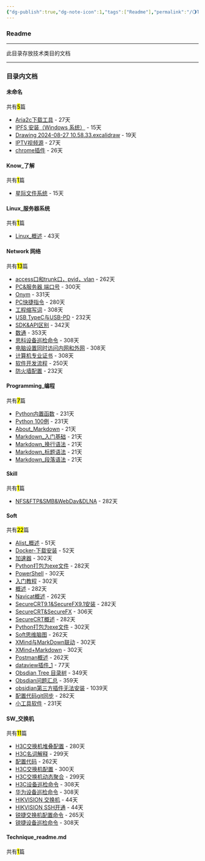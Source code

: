 ```yaml
---
{"dg-publish":true,"dg-note-icon":1,"tags":["Readme"],"permalink":"/🌖Technique_技术/Technique_readme/","dgPassFrontmatter":true,"noteIcon":1,"created":"2024-08-24T23:09:54.570+08:00","updated":"2024-09-15T23:44:03.160+08:00"}
---
```


### Readme
--- 
此目录存放技术类目的文档
***
### 目录内文档
<p><span><h4 data-heading="未命名" dir="auto">未命名</h4></span></p><p><span>共有<mark>5</mark>篇</span></p><div><ul class="dataview list-view-ul"><li><span><a data-tooltip-position="top" aria-label="🌖Technique_技术/未命名/Aria2c下载工具.md" data-href="🌖Technique_技术/未命名/Aria2c下载工具.md" href="🌖Technique_技术/未命名/Aria2c下载工具.md" class="internal-link" target="_blank" rel="noopener">Aria2c下载工具</a> - 27天</span></li><li><span><a data-tooltip-position="top" aria-label="🌖Technique_技术/未命名/IPFS 安装（Windows 系统）.md" data-href="🌖Technique_技术/未命名/IPFS 安装（Windows 系统）.md" href="🌖Technique_技术/未命名/IPFS 安装（Windows 系统）.md" class="internal-link" target="_blank" rel="noopener">IPFS 安装（Windows 系统）</a> - 15天</span></li><li><span><a data-tooltip-position="top" aria-label="🌖Technique_技术/未命名/Drawing 2024-08-27 10.58.33.excalidraw.md" data-href="🌖Technique_技术/未命名/Drawing 2024-08-27 10.58.33.excalidraw.md" href="🌖Technique_技术/未命名/Drawing 2024-08-27 10.58.33.excalidraw.md" class="internal-link" target="_blank" rel="noopener">Drawing 2024-08-27 10.58.33.excalidraw</a> - 19天</span></li><li><span><a data-tooltip-position="top" aria-label="🌖Technique_技术/未命名/IPTV视频源.md" data-href="🌖Technique_技术/未命名/IPTV视频源.md" href="🌖Technique_技术/未命名/IPTV视频源.md" class="internal-link" target="_blank" rel="noopener">IPTV视频源</a> - 27天</span></li><li><span><a data-tooltip-position="top" aria-label="🌖Technique_技术/未命名/chrome插件.md" data-href="🌖Technique_技术/未命名/chrome插件.md" href="🌖Technique_技术/未命名/chrome插件.md" class="internal-link" target="_blank" rel="noopener">chrome插件</a> - 26天</span></li></ul></div><p><span><h4 data-heading="Know_了解" dir="auto">Know_了解</h4></span></p><p><span>共有<mark>1</mark>篇</span></p><div><ul class="dataview list-view-ul"><li><span><a data-tooltip-position="top" aria-label="🌖Technique_技术/Know_了解/星际文件系统.md" data-href="🌖Technique_技术/Know_了解/星际文件系统.md" href="🌖Technique_技术/Know_了解/星际文件系统.md" class="internal-link" target="_blank" rel="noopener">星际文件系统</a> - 15天</span></li></ul></div><p><span><h4 data-heading="Linux_服务器系统" dir="auto">Linux_服务器系统</h4></span></p><p><span>共有<mark>1</mark>篇</span></p><div><ul class="dataview list-view-ul"><li><span><a data-tooltip-position="top" aria-label="🌖Technique_技术/Linux_服务器系统/Linux_概述.md" data-href="🌖Technique_技术/Linux_服务器系统/Linux_概述.md" href="🌖Technique_技术/Linux_服务器系统/Linux_概述.md" class="internal-link" target="_blank" rel="noopener">Linux_概述</a> - 43天</span></li></ul></div><p><span><h4 data-heading="Network 网络" dir="auto">Network 网络</h4></span></p><p><span>共有<mark>13</mark>篇</span></p><div><ul class="dataview list-view-ul"><li><span><a data-tooltip-position="top" aria-label="🌖Technique_技术/Network 网络/other/access口和trunk口，pvid，vlan.md" data-href="🌖Technique_技术/Network 网络/other/access口和trunk口，pvid，vlan.md" href="🌖Technique_技术/Network 网络/other/access口和trunk口，pvid，vlan.md" class="internal-link" target="_blank" rel="noopener">access口和trunk口，pvid，vlan</a> - 262天</span></li><li><span><a data-tooltip-position="top" aria-label="🌖Technique_技术/Network 网络/other/PC&amp;服务器 端口号.md" data-href="🌖Technique_技术/Network 网络/other/PC&amp;服务器 端口号.md" href="🌖Technique_技术/Network 网络/other/PC&amp;服务器 端口号.md" class="internal-link" target="_blank" rel="noopener">PC&amp;服务器 端口号</a> - 300天</span></li><li><span><a data-tooltip-position="top" aria-label="🌖Technique_技术/Network 网络/other/Onym.md" data-href="🌖Technique_技术/Network 网络/other/Onym.md" href="🌖Technique_技术/Network 网络/other/Onym.md" class="internal-link" target="_blank" rel="noopener">Onym</a> - 331天</span></li><li><span><a data-tooltip-position="top" aria-label="🌖Technique_技术/Network 网络/other/PC快捷指令.md" data-href="🌖Technique_技术/Network 网络/other/PC快捷指令.md" href="🌖Technique_技术/Network 网络/other/PC快捷指令.md" class="internal-link" target="_blank" rel="noopener">PC快捷指令</a> - 280天</span></li><li><span><a data-tooltip-position="top" aria-label="🌖Technique_技术/Network 网络/other/工程缩写词.md" data-href="🌖Technique_技术/Network 网络/other/工程缩写词.md" href="🌖Technique_技术/Network 网络/other/工程缩写词.md" class="internal-link" target="_blank" rel="noopener">工程缩写词</a> - 308天</span></li><li><span><a data-tooltip-position="top" aria-label="🌖Technique_技术/Network 网络/other/USB TypeC与USB-PD.md" data-href="🌖Technique_技术/Network 网络/other/USB TypeC与USB-PD.md" href="🌖Technique_技术/Network 网络/other/USB TypeC与USB-PD.md" class="internal-link" target="_blank" rel="noopener">USB TypeC与USB-PD</a> - 232天</span></li><li><span><a data-tooltip-position="top" aria-label="🌖Technique_技术/Network 网络/other/SDK&amp;API区别.md" data-href="🌖Technique_技术/Network 网络/other/SDK&amp;API区别.md" href="🌖Technique_技术/Network 网络/other/SDK&amp;API区别.md" class="internal-link" target="_blank" rel="noopener">SDK&amp;API区别</a> - 342天</span></li><li><span><a data-tooltip-position="top" aria-label="🌖Technique_技术/Network 网络/other/数通.md" data-href="🌖Technique_技术/Network 网络/other/数通.md" href="🌖Technique_技术/Network 网络/other/数通.md" class="internal-link" target="_blank" rel="noopener">数通</a> - 353天</span></li><li><span><a data-tooltip-position="top" aria-label="🌖Technique_技术/Network 网络/other/思科设备巡检命令.md" data-href="🌖Technique_技术/Network 网络/other/思科设备巡检命令.md" href="🌖Technique_技术/Network 网络/other/思科设备巡检命令.md" class="internal-link" target="_blank" rel="noopener">思科设备巡检命令</a> - 308天</span></li><li><span><a data-tooltip-position="top" aria-label="🌖Technique_技术/Network 网络/other/电脑设置同时访问内网和外网.md" data-href="🌖Technique_技术/Network 网络/other/电脑设置同时访问内网和外网.md" href="🌖Technique_技术/Network 网络/other/电脑设置同时访问内网和外网.md" class="internal-link" target="_blank" rel="noopener">电脑设置同时访问内网和外网</a> - 308天</span></li><li><span><a data-tooltip-position="top" aria-label="🌖Technique_技术/Network 网络/other/计算机专业证书.md" data-href="🌖Technique_技术/Network 网络/other/计算机专业证书.md" href="🌖Technique_技术/Network 网络/other/计算机专业证书.md" class="internal-link" target="_blank" rel="noopener">计算机专业证书</a> - 308天</span></li><li><span><a data-tooltip-position="top" aria-label="🌖Technique_技术/Network 网络/other/软件开发流程.md" data-href="🌖Technique_技术/Network 网络/other/软件开发流程.md" href="🌖Technique_技术/Network 网络/other/软件开发流程.md" class="internal-link" target="_blank" rel="noopener">软件开发流程</a> - 250天</span></li><li><span><a data-tooltip-position="top" aria-label="🌖Technique_技术/Network 网络/other/防火墙配置.md" data-href="🌖Technique_技术/Network 网络/other/防火墙配置.md" href="🌖Technique_技术/Network 网络/other/防火墙配置.md" class="internal-link" target="_blank" rel="noopener">防火墙配置</a> - 232天</span></li></ul></div><p><span><h4 data-heading="Programming_编程" dir="auto">Programming_编程</h4></span></p><p><span>共有<mark>7</mark>篇</span></p><div><ul class="dataview list-view-ul"><li><span><a data-tooltip-position="top" aria-label="🌖Technique_技术/Programming_编程/Python/Python内置函数.md" data-href="🌖Technique_技术/Programming_编程/Python/Python内置函数.md" href="🌖Technique_技术/Programming_编程/Python/Python内置函数.md" class="internal-link" target="_blank" rel="noopener">Python内置函数</a> - 231天</span></li><li><span><a data-tooltip-position="top" aria-label="🌖Technique_技术/Programming_编程/Python/Python 100例.md" data-href="🌖Technique_技术/Programming_编程/Python/Python 100例.md" href="🌖Technique_技术/Programming_编程/Python/Python 100例.md" class="internal-link" target="_blank" rel="noopener">Python 100例</a> - 231天</span></li><li><span><a data-tooltip-position="top" aria-label="🌖Technique_技术/Programming_编程/Markdown/About_Markdown.md" data-href="🌖Technique_技术/Programming_编程/Markdown/About_Markdown.md" href="🌖Technique_技术/Programming_编程/Markdown/About_Markdown.md" class="internal-link" target="_blank" rel="noopener">About_Markdown</a> - 21天</span></li><li><span><a data-tooltip-position="top" aria-label="🌖Technique_技术/Programming_编程/Markdown/Markdown_入门基础.md" data-href="🌖Technique_技术/Programming_编程/Markdown/Markdown_入门基础.md" href="🌖Technique_技术/Programming_编程/Markdown/Markdown_入门基础.md" class="internal-link" target="_blank" rel="noopener">Markdown_入门基础</a> - 21天</span></li><li><span><a data-tooltip-position="top" aria-label="🌖Technique_技术/Programming_编程/Markdown/Markdown_换行语法.md" data-href="🌖Technique_技术/Programming_编程/Markdown/Markdown_换行语法.md" href="🌖Technique_技术/Programming_编程/Markdown/Markdown_换行语法.md" class="internal-link" target="_blank" rel="noopener">Markdown_换行语法</a> - 21天</span></li><li><span><a data-tooltip-position="top" aria-label="🌖Technique_技术/Programming_编程/Markdown/Markdown_标题语法.md" data-href="🌖Technique_技术/Programming_编程/Markdown/Markdown_标题语法.md" href="🌖Technique_技术/Programming_编程/Markdown/Markdown_标题语法.md" class="internal-link" target="_blank" rel="noopener">Markdown_标题语法</a> - 21天</span></li><li><span><a data-tooltip-position="top" aria-label="🌖Technique_技术/Programming_编程/Markdown/Markdown_段落语法.md" data-href="🌖Technique_技术/Programming_编程/Markdown/Markdown_段落语法.md" href="🌖Technique_技术/Programming_编程/Markdown/Markdown_段落语法.md" class="internal-link" target="_blank" rel="noopener">Markdown_段落语法</a> - 21天</span></li></ul></div><p><span><h4 data-heading="Skill" dir="auto">Skill</h4></span></p><p><span>共有<mark>1</mark>篇</span></p><div><ul class="dataview list-view-ul"><li><span><a data-tooltip-position="top" aria-label="🌖Technique_技术/Skill/NFS&amp;FTP&amp;SMB&amp;WebDav&amp;DLNA.md" data-href="🌖Technique_技术/Skill/NFS&amp;FTP&amp;SMB&amp;WebDav&amp;DLNA.md" href="🌖Technique_技术/Skill/NFS&amp;FTP&amp;SMB&amp;WebDav&amp;DLNA.md" class="internal-link" target="_blank" rel="noopener">NFS&amp;FTP&amp;SMB&amp;WebDav&amp;DLNA</a> - 282天</span></li></ul></div><p><span><h4 data-heading="Soft" dir="auto">Soft</h4></span></p><p><span>共有<mark>22</mark>篇</span></p><div><ul class="dataview list-view-ul"><li><span><a data-tooltip-position="top" aria-label="🌖Technique_技术/Soft/AList/Alist_概述.md" data-href="🌖Technique_技术/Soft/AList/Alist_概述.md" href="🌖Technique_技术/Soft/AList/Alist_概述.md" class="internal-link" target="_blank" rel="noopener">Alist_概述</a> - 51天</span></li><li><span><a data-tooltip-position="top" aria-label="🌖Technique_技术/Soft/Docker/Docker-下载安装.md" data-href="🌖Technique_技术/Soft/Docker/Docker-下载安装.md" href="🌖Technique_技术/Soft/Docker/Docker-下载安装.md" class="internal-link" target="_blank" rel="noopener">Docker-下载安装</a> - 52天</span></li><li><span><a data-tooltip-position="top" aria-label="🌖Technique_技术/Soft/Github/加速器.md" data-href="🌖Technique_技术/Soft/Github/加速器.md" href="🌖Technique_技术/Soft/Github/加速器.md" class="internal-link" target="_blank" rel="noopener">加速器</a> - 302天</span></li><li><span><a data-tooltip-position="top" aria-label="🌖Technique_技术/Soft/PowerShell/Python打包为exe文件.md" data-href="🌖Technique_技术/Soft/PowerShell/Python打包为exe文件.md" href="🌖Technique_技术/Soft/PowerShell/Python打包为exe文件.md" class="internal-link" target="_blank" rel="noopener">Python打包为exe文件</a> - 282天</span></li><li><span><a data-tooltip-position="top" aria-label="🌖Technique_技术/Soft/PowerShell/PowerShell.md" data-href="🌖Technique_技术/Soft/PowerShell/PowerShell.md" href="🌖Technique_技术/Soft/PowerShell/PowerShell.md" class="internal-link" target="_blank" rel="noopener">PowerShell</a> - 302天</span></li><li><span><a data-tooltip-position="top" aria-label="🌖Technique_技术/Soft/PowerShell/入门教程.md" data-href="🌖Technique_技术/Soft/PowerShell/入门教程.md" href="🌖Technique_技术/Soft/PowerShell/入门教程.md" class="internal-link" target="_blank" rel="noopener">入门教程</a> - 302天</span></li><li><span><a data-tooltip-position="top" aria-label="🌖Technique_技术/Soft/PowerShell/概述.md" data-href="🌖Technique_技术/Soft/PowerShell/概述.md" href="🌖Technique_技术/Soft/PowerShell/概述.md" class="internal-link" target="_blank" rel="noopener">概述</a> - 282天</span></li><li><span><a data-tooltip-position="top" aria-label="🌖Technique_技术/Soft/Navicat/Navicat概述.md" data-href="🌖Technique_技术/Soft/Navicat/Navicat概述.md" href="🌖Technique_技术/Soft/Navicat/Navicat概述.md" class="internal-link" target="_blank" rel="noopener">Navicat概述</a> - 262天</span></li><li><span><a data-tooltip-position="top" aria-label="🌖Technique_技术/Soft/SecureCRT/SecureCRT9.1&amp;SecureFX9.1安装.md" data-href="🌖Technique_技术/Soft/SecureCRT/SecureCRT9.1&amp;SecureFX9.1安装.md" href="🌖Technique_技术/Soft/SecureCRT/SecureCRT9.1&amp;SecureFX9.1安装.md" class="internal-link" target="_blank" rel="noopener">SecureCRT9.1&amp;SecureFX9.1安装</a> - 282天</span></li><li><span><a data-tooltip-position="top" aria-label="🌖Technique_技术/Soft/SecureCRT/SecureCRT&amp;SecureFX.md" data-href="🌖Technique_技术/Soft/SecureCRT/SecureCRT&amp;SecureFX.md" href="🌖Technique_技术/Soft/SecureCRT/SecureCRT&amp;SecureFX.md" class="internal-link" target="_blank" rel="noopener">SecureCRT&amp;SecureFX</a> - 306天</span></li><li><span><a data-tooltip-position="top" aria-label="🌖Technique_技术/Soft/SecureCRT/SecureCRT概述.md" data-href="🌖Technique_技术/Soft/SecureCRT/SecureCRT概述.md" href="🌖Technique_技术/Soft/SecureCRT/SecureCRT概述.md" class="internal-link" target="_blank" rel="noopener">SecureCRT概述</a> - 282天</span></li><li><span><a data-tooltip-position="top" aria-label="🌖Technique_技术/Soft/Python/Python打包为exe文件.md" data-href="🌖Technique_技术/Soft/Python/Python打包为exe文件.md" href="🌖Technique_技术/Soft/Python/Python打包为exe文件.md" class="internal-link" target="_blank" rel="noopener">Python打包为exe文件</a> - 302天</span></li><li><span><a data-tooltip-position="top" aria-label="🌖Technique_技术/Soft/Soft思维脑图.md" data-href="🌖Technique_技术/Soft/Soft思维脑图.md" href="🌖Technique_技术/Soft/Soft思维脑图.md" class="internal-link" target="_blank" rel="noopener">Soft思维脑图</a> - 262天</span></li><li><span><a data-tooltip-position="top" aria-label="🌖Technique_技术/Soft/XMind/XMind与MarkDown联动.md" data-href="🌖Technique_技术/Soft/XMind/XMind与MarkDown联动.md" href="🌖Technique_技术/Soft/XMind/XMind与MarkDown联动.md" class="internal-link" target="_blank" rel="noopener">XMind与MarkDown联动</a> - 302天</span></li><li><span><a data-tooltip-position="top" aria-label="🌖Technique_技术/Soft/XMind/XMind+Markdown.md" data-href="🌖Technique_技术/Soft/XMind/XMind+Markdown.md" href="🌖Technique_技术/Soft/XMind/XMind+Markdown.md" class="internal-link" target="_blank" rel="noopener">XMind+Markdown</a> - 302天</span></li><li><span><a data-tooltip-position="top" aria-label="🌖Technique_技术/Soft/Postman/Postman概述.md" data-href="🌖Technique_技术/Soft/Postman/Postman概述.md" href="🌖Technique_技术/Soft/Postman/Postman概述.md" class="internal-link" target="_blank" rel="noopener">Postman概述</a> - 262天</span></li><li><span><a data-tooltip-position="top" aria-label="🌖Technique_技术/Soft/Obsidian/dataview插件_1.md" data-href="🌖Technique_技术/Soft/Obsidian/dataview插件_1.md" href="🌖Technique_技术/Soft/Obsidian/dataview插件_1.md" class="internal-link" target="_blank" rel="noopener">dataview插件_1</a> - 77天</span></li><li><span><a data-tooltip-position="top" aria-label="🌖Technique_技术/Soft/Obsidian/Obsdian Tree 目录树.md" data-href="🌖Technique_技术/Soft/Obsidian/Obsdian Tree 目录树.md" href="🌖Technique_技术/Soft/Obsidian/Obsdian Tree 目录树.md" class="internal-link" target="_blank" rel="noopener">Obsdian Tree 目录树</a> - 349天</span></li><li><span><a data-tooltip-position="top" aria-label="🌖Technique_技术/Soft/Obsidian/Obsdian问题汇总.md" data-href="🌖Technique_技术/Soft/Obsidian/Obsdian问题汇总.md" href="🌖Technique_技术/Soft/Obsidian/Obsdian问题汇总.md" class="internal-link" target="_blank" rel="noopener">Obsdian问题汇总</a> - 359天</span></li><li><span><a data-tooltip-position="top" aria-label="🌖Technique_技术/Soft/Obsidian/obsidian第三方插件无法安装.md" data-href="🌖Technique_技术/Soft/Obsidian/obsidian第三方插件无法安装.md" href="🌖Technique_技术/Soft/Obsidian/obsidian第三方插件无法安装.md" class="internal-link" target="_blank" rel="noopener">obsidian第三方插件无法安装</a> - 1039天</span></li><li><span><a data-tooltip-position="top" aria-label="🌖Technique_技术/Soft/Obsidian/配置代码git同步.md" data-href="🌖Technique_技术/Soft/Obsidian/配置代码git同步.md" href="🌖Technique_技术/Soft/Obsidian/配置代码git同步.md" class="internal-link" target="_blank" rel="noopener">配置代码git同步</a> - 282天</span></li><li><span><a data-tooltip-position="top" aria-label="🌖Technique_技术/Soft/工具箱/小工具软件.md" data-href="🌖Technique_技术/Soft/工具箱/小工具软件.md" href="🌖Technique_技术/Soft/工具箱/小工具软件.md" class="internal-link" target="_blank" rel="noopener">小工具软件</a> - 231天</span></li></ul></div><p><span><h4 data-heading="SW_交换机" dir="auto">SW_交换机</h4></span></p><p><span>共有<mark>11</mark>篇</span></p><div><ul class="dataview list-view-ul"><li><span><a data-tooltip-position="top" aria-label="🌖Technique_技术/SW_交换机/H3C/H3C交换机堆叠配置.md" data-href="🌖Technique_技术/SW_交换机/H3C/H3C交换机堆叠配置.md" href="🌖Technique_技术/SW_交换机/H3C/H3C交换机堆叠配置.md" class="internal-link" target="_blank" rel="noopener">H3C交换机堆叠配置</a> - 280天</span></li><li><span><a data-tooltip-position="top" aria-label="🌖Technique_技术/SW_交换机/H3C/H3C名词解释.md" data-href="🌖Technique_技术/SW_交换机/H3C/H3C名词解释.md" href="🌖Technique_技术/SW_交换机/H3C/H3C名词解释.md" class="internal-link" target="_blank" rel="noopener">H3C名词解释</a> - 299天</span></li><li><span><a data-tooltip-position="top" aria-label="🌖Technique_技术/SW_交换机/H3C/配置代码.md" data-href="🌖Technique_技术/SW_交换机/H3C/配置代码.md" href="🌖Technique_技术/SW_交换机/H3C/配置代码.md" class="internal-link" target="_blank" rel="noopener">配置代码</a> - 262天</span></li><li><span><a data-tooltip-position="top" aria-label="🌖Technique_技术/SW_交换机/H3C/H3C交换机配置.md" data-href="🌖Technique_技术/SW_交换机/H3C/H3C交换机配置.md" href="🌖Technique_技术/SW_交换机/H3C/H3C交换机配置.md" class="internal-link" target="_blank" rel="noopener">H3C交换机配置</a> - 300天</span></li><li><span><a data-tooltip-position="top" aria-label="🌖Technique_技术/SW_交换机/H3C/H3C交换机动态聚合.md" data-href="🌖Technique_技术/SW_交换机/H3C/H3C交换机动态聚合.md" href="🌖Technique_技术/SW_交换机/H3C/H3C交换机动态聚合.md" class="internal-link" target="_blank" rel="noopener">H3C交换机动态聚合</a> - 299天</span></li><li><span><a data-tooltip-position="top" aria-label="🌖Technique_技术/SW_交换机/H3C/H3C设备巡检命令.md" data-href="🌖Technique_技术/SW_交换机/H3C/H3C设备巡检命令.md" href="🌖Technique_技术/SW_交换机/H3C/H3C设备巡检命令.md" class="internal-link" target="_blank" rel="noopener">H3C设备巡检命令</a> - 308天</span></li><li><span><a data-tooltip-position="top" aria-label="🌖Technique_技术/SW_交换机/HAWEI/华为设备巡检命令.md" data-href="🌖Technique_技术/SW_交换机/HAWEI/华为设备巡检命令.md" href="🌖Technique_技术/SW_交换机/HAWEI/华为设备巡检命令.md" class="internal-link" target="_blank" rel="noopener">华为设备巡检命令</a> - 308天</span></li><li><span><a data-tooltip-position="top" aria-label="🌖Technique_技术/SW_交换机/HIKVISION/HIKVISION 交换机.md" data-href="🌖Technique_技术/SW_交换机/HIKVISION/HIKVISION 交换机.md" href="🌖Technique_技术/SW_交换机/HIKVISION/HIKVISION 交换机.md" class="internal-link" target="_blank" rel="noopener">HIKVISION 交换机</a> - 44天</span></li><li><span><a data-tooltip-position="top" aria-label="🌖Technique_技术/SW_交换机/HIKVISION/HIKVISION SSH开通.md" data-href="🌖Technique_技术/SW_交换机/HIKVISION/HIKVISION SSH开通.md" href="🌖Technique_技术/SW_交换机/HIKVISION/HIKVISION SSH开通.md" class="internal-link" target="_blank" rel="noopener">HIKVISION SSH开通</a> - 44天</span></li><li><span><a data-tooltip-position="top" aria-label="🌖Technique_技术/SW_交换机/RUIJIE交换机/锐捷交换机配置命令.md" data-href="🌖Technique_技术/SW_交换机/RUIJIE交换机/锐捷交换机配置命令.md" href="🌖Technique_技术/SW_交换机/RUIJIE交换机/锐捷交换机配置命令.md" class="internal-link" target="_blank" rel="noopener">锐捷交换机配置命令</a> - 265天</span></li><li><span><a data-tooltip-position="top" aria-label="🌖Technique_技术/SW_交换机/RUIJIE交换机/锐捷设备巡检命令.md" data-href="🌖Technique_技术/SW_交换机/RUIJIE交换机/锐捷设备巡检命令.md" href="🌖Technique_技术/SW_交换机/RUIJIE交换机/锐捷设备巡检命令.md" class="internal-link" target="_blank" rel="noopener">锐捷设备巡检命令</a> - 308天</span></li></ul></div><p><span><h4 data-heading="Technique_readme.md" dir="auto">Technique_readme.md</h4></span></p><p><span>共有<mark>1</mark>篇</span></p><div><ul class="dataview list-view-ul"></ul></div>
